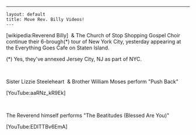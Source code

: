   ---
    layout: default
    title: Move Rev. Billy Videos!
    ---

  <p>[wikipedia:Reverend Billy]  &amp; The Church of Stop Shopping Gospel Choir continue their 6-brough(*) tour of New York City, yesterday appearing at the Everything Goes Cafe on Staten Island. </p> <p>(*) Yes, they've annexed Jersey City, NJ as part of NYC.</p> <p> </p> <p>Sister Lizzie Steeleheart  &amp; Brother William Moses perform "Push Back"</p> <p>[YouTube:aaRNz_kR9Ek]</p> <p> </p> <p>The Reverend himself performs "The Beatitudes (Blessed Are You)"</p> <p>[YouTube:EDITTBv6EmA]</p>